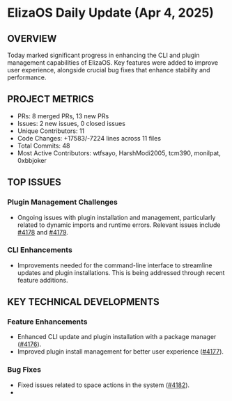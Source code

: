 # ElizaOS Daily Update (Apr 4, 2025)

## OVERVIEW 
Today marked significant progress in enhancing the CLI and plugin management capabilities of ElizaOS. Key features were added to improve user experience, alongside crucial bug fixes that enhance stability and performance.

## PROJECT METRICS
- PRs: 8 merged PRs, 13 new PRs
- Issues: 2 new issues, 0 closed issues
- Unique Contributors: 11
- Code Changes: +17583/-7224 lines across 11 files
- Total Commits: 48
- Most Active Contributors: wtfsayo, HarshModi2005, tcm390, monilpat, 0xbbjoker

## TOP ISSUES
### Plugin Management Challenges
- Ongoing issues with plugin installation and management, particularly related to dynamic imports and runtime errors. Relevant issues include [#4178](https://github.com/elizaos/eliza/issues/4178) and [#4179](https://github.com/elizaos/eliza/issues/4179).

### CLI Enhancements
- Improvements needed for the command-line interface to streamline updates and plugin installations. This is being addressed through recent feature additions.

## KEY TECHNICAL DEVELOPMENTS
### Feature Enhancements
- Enhanced CLI update and plugin installation with a package manager ([#4176](https://github.com/elizaos/eliza/pull/4176)).
- Improved plugin install management for better user experience ([#4177](https://github.com/elizaos/eliza/pull/4177)).

### Bug Fixes
- Fixed issues related to space actions in the system ([#4182](https://github.com/elizaos/eliza/pull/4182)).
-